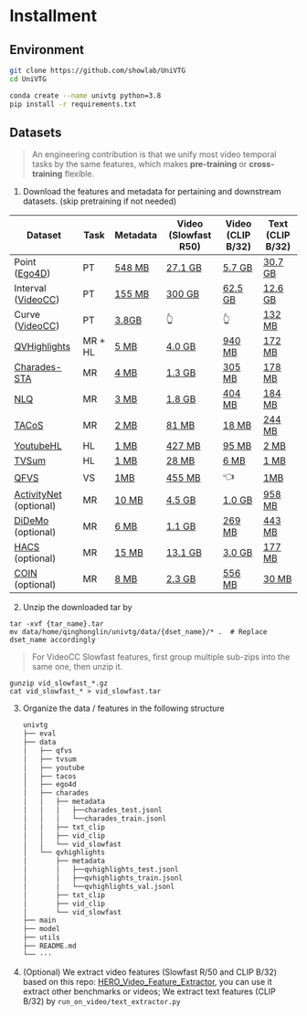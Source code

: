 # Installment
## Environment

```bash
git clone https://github.com/showlab/UniVTG
cd UniVTG

conda create --name univtg python=3.8
pip install -r requirements.txt
```

## Datasets

> An engineering contribution is that we unify most video temporal tasks by the same features, which makes **pre-training** or **cross-training** flexible.

1.  Download the features and metadata for pertaining and downstream datasets. (skip pretraining if not needed)

| Dataset            | Task    |  Metadata |  Video (Slowfast R50) | Video (CLIP B/32) | Text (CLIP B/32) |
| ------------------ | ------- | ---- | ---- | ---- | ---- | 
| Point ([Ego4D](https://ego4d-data.org/docs/challenge/))      | PT      | [548 MB](https://drive.google.com/file/d/1c4b9qB8EgULpMQZlowV_Dj-r2BT4gLl7/view?usp=drive_link)     | [27.1 GB](https://drive.google.com/file/d/1J0e52sNaXz-gMmCVyA6LfmgQzlB7BtW6/view?usp=drive_link) | [5.7 GB](https://drive.google.com/file/d/1Ij2gjKAY-yfmvaPatZ0-q4T1zGy-GzGs/view?usp=drive_link) | [30.7 GB](https://drive.google.com/file/d/1Ld8AkOwktsmR9uG1RW7R-eyPozTw8tFm/view?usp=drive_link)
| Interval ([VideoCC](https://github.com/google-research-datasets/videoCC-data)) | PT      |  [155 MB](https://drive.google.com/file/d/1dDPEplMizTANYs-GAtAdkx1UR69deGtx/view?usp=drive_link)    |  [300 GB](https://drive.google.com/drive/folders/1-xRQ2o8MHcL9JfjPWEu_q14DFEgqLRgS?usp=sharing)  | [62.5 GB](https://drive.google.com/file/d/1J29Nuurp9Eoksm8V6_RZlOa_FZAKzzeM/view?usp=drive_link) | [12.6 GB](https://drive.google.com/file/d/1LZs0T5ssD8AOMVZPSrrcXKDDDmD8ocbl/view?usp=sharing)
| Curve ([VideoCC](https://github.com/google-research-datasets/videoCC-data))    | PT      |   [3.8GB](https://drive.google.com/file/d/1e8xMLqy3dW0JiRp6Bld8H-4OqQD3Kgi8/view?usp=drive_link)   |  👆   |  👆 | [132 MB](https://drive.google.com/file/d/1L_OWKRHMfE5O2wrIjePIGgw207_NzSB7/view?usp=drive_link)
| [QVHighlights](https://github.com/jayleicn/moment_detr)       | MR + HL |  [5 MB](https://drive.google.com/drive/folders/1aFEXVD8Y6gu84dV1kgaDl15GxQQ42d8S?usp=drive_link)    | [4.0 GB](https://drive.google.com/file/d/1JBqWqQshxyqyl5GbhfvZY1ysg2-L5i99/view?usp=drive_link) | [940 MB](https://drive.google.com/file/d/1JJ65MzCTYRlQD_bkKGrWXT4Xi9vzseQL/view?usp=drive_link) | [172 MB](https://drive.google.com/file/d/1JOaB04UCRqDcGI1IRrhwo5vS7FNaJW-R/view?usp=drive_link)
| [Charades-STA](https://prior.allenai.org/projects/charades)       | MR      |  [4 MB](https://drive.google.com/drive/folders/1YuO1CPyWurjKZjGgHqX2m4mNrcr2Xstd?usp=drive_link)    | [1.3 GB](https://drive.google.com/file/d/1JPkrJcpSwJqrGlq-aIW58UgxWRenVPVN/view?usp=drive_link) | [305 MB](https://drive.google.com/file/d/1JQGEz6jiizAccylBDZoMQQHMDwcQ7Nkv/view?usp=drive_link) | [178 MB](https://drive.google.com/file/d/1JYXjl0AnKHjDYb4_c-SUp4zq-_pXj_tU/view?usp=drive_link)
| [NLQ](https://github.com/EGO4D/episodic-memory)                | MR      |  [3 MB](https://drive.google.com/drive/folders/1kICOuJ1-F3zqChfoI2NRreJWP2ffLzaf?usp=drive_link)    | [1.8 GB](https://drive.google.com/file/d/1Jh_nRO_NnAo-7t5EJnPmO_TrYUJ1z0to/view?usp=sharing) | [404 MB](https://drive.google.com/file/d/1JiHuoMz2RZ7PsagPt4QI8SP0IgGoGai0/view?usp=sharing) | [184 MB](https://drive.google.com/file/d/1Jjn4c0eVd8MpJKt-xiC_3OSqiYQSTBdk/view?usp=drive_link)
| [TACoS](https://github.com/jiyanggao/TALL)              | MR      |  [2 MB](https://drive.google.com/drive/folders/1aQ0mrXR7ZDfNiawqzQwgmzD3XNXUewDQ?usp=drive_link)    | [81 MB](https://drive.google.com/file/d/1J_QsWPCV0JSGaArnKqGGh0cghbmFArYq/view?usp=drive_link) | [18 MB](https://drive.google.com/file/d/1JdfxrAilgziodJF08c5dMcE4rc8mszYO/view?usp=drive_link) | [244 MB](https://drive.google.com/file/d/1JfO1nMdGeGlIpe5tGdjVEbsfCRMRJhjj/view?usp=drive_link)
| [YoutubeHL](https://github.com/aliensunmin/DomainSpecificHighlight)          | HL      |  [1 MB](https://drive.google.com/drive/folders/1bWU4DuieYzt4R_K5FOb3wBKZUP5PAiGk?usp=drive_link)    | [427 MB](https://drive.google.com/file/d/1LlfGdHCqtnrffCkdhXtG6Ut50U6hWYPr/view?usp=drive_link) | [95 MB](https://drive.google.com/file/d/1LnyDZraTiQFSDMrDmCqKRby9vnkpIMIR/view?usp=drive_link) | [2 MB](https://drive.google.com/file/d/1Lv0ctJpjOCN4cup-ZgfNlZVqV-HDGt4n/view?usp=drive_link)
| [TVSum](http://people.csail.mit.edu/yalesong/tvsum/)              | HL      |  [1 MB](https://drive.google.com/drive/folders/1b7pcCIZYCCV705rRQva7KGSmtMFG05Su?usp=drive_link)    | [28 MB](https://drive.google.com/file/d/1Lx63BWsM9fqDW0fxmu9otyjpUMqkFyyT/view?usp=drive_link) | [6 MB](https://drive.google.com/file/d/1Lw_8k3bbTdT0UVQyg5v9OM7y9PC9f8Kk/view?usp=drive_link) | [1 MB](https://drive.google.com/file/d/1LxJkFy530IcpiVVNskEU0hCZlBNCHjak/view?usp=drive_link)
| [QFVS](https://arxiv.org/pdf/1707.04960.pdf)               | VS      |  [1MB](https://drive.google.com/drive/folders/18RpOVDrroY2gZ82ISObjAwWZz-i84XhD?usp=drive_link)    | [455 MB](https://drive.google.com/drive/folders/1PjFWGw35j6cePLuMdN30BP64dsxQm3sQ?usp=drive_link) | 👈 | [1MB](https://drive.google.com/drive/folders/1JXI6Xc6Fj-Lc2R4I7pbIiwGBqgG2sSn5?usp=drive_link)
| [ActivityNet](http://activity-net.org/) (optional)              | MR      |  [10 MB](https://drive.google.com/drive/folders/1Xnmr9OR3q-nB99hkcUp-z6jRqH2HuaPX?usp=drive_link)    | [4.5 GB](https://drive.google.com/file/d/1LySSKToHUF-4NI_ozr0GdRbh3EFefaZG/view?usp=drive_link) | [1.0 GB](https://drive.google.com/file/d/1M7MSAvXVrhGqJVs-PJe-XVqux5fRVgw9/view?usp=drive_link) | [958 MB](https://drive.google.com/file/d/1M8MOUOb-Z14V9DdAb6ABfYpULdU8fZ27/view?usp=drive_link)
| [DiDeMo](https://github.com/LisaAnne/TemporalLanguageRelease) (optional)              | MR      |  [6 MB](https://drive.google.com/drive/folders/1ZW0RgUvIfbDSEjl0-jbTkBCKWTo19HNi?usp=drive_link)    | [1.1 GB](https://drive.google.com/file/d/1MJsg4RvrfIG_ShMIP2-uudzjbItHTBRJ/view?usp=drive_link) | [269 MB](https://drive.google.com/file/d/1MKy9KVIuPlrXF1JY6PSN4yNaP8uUYdmd/view?usp=drive_link) | [443 MB](https://drive.google.com/file/d/1MRjmg58lSTkNOyUHlbjCo7WCvmXQyc2f/view?usp=drive_link)
| [HACS](https://github.com/hangzhaomit/HACS-dataset) (optional)              | MR      |  [15 MB](https://drive.google.com/drive/folders/1_ghi5RxD7aT1PrSAp__kyUtEp-tsOpoD?usp=drive_link)    | [13.1 GB](https://drive.google.com/file/d/1MkeOP01gtgmav7uv6DSdj0wSUQdBE4Aq/view?usp=drive_link) | [3.0 GB](https://drive.google.com/file/d/1Moyng16x_cnpAcWwUxzthTq23TK5cFBZ/view?usp=drive_link) | [177 MB](https://drive.google.com/file/d/1MpcfKSWsKIwMFAdofNi0sUyaMRiwfHP_/view?usp=drive_link)
| [COIN](https://github.com/hangzhaomit/HACS-dataset) (optional)              | MR      |  [8 MB](https://drive.google.com/drive/folders/1cNRZJG65-SrtDGsC5aWlojkwWMU8lLN6?usp=drive_link)    | [2.3 GB](https://drive.google.com/file/d/1cw2-BldNQNZyKDInQ0r2_JtgL-v6qGDn/view?usp=drive_link) | [556 MB](https://drive.google.com/file/d/1csHu8D7V8NpLChA5Z-3cVmXwnyGApfnW/view?usp=drive_link) | [30 MB](https://drive.google.com/file/d/1cqEfYOjWDakv8Fri8-sxYapmC2yh_tsG/view?usp=drive_link)


2. Unzip the downloaded tar by

```
tar -xvf {tar_name}.tar
mv data/home/qinghonglin/univtg/data/{dset_name}/* .  # Replace dset_name accordingly
```

> For VideoCC Slowfast features, first group multiple sub-zips into the same one, then unzip it.

```
gunzip vid_slowfast_*.gz
cat vid_slowfast_* > vid_slowfast.tar
```

3. Organize the data / features in the following structure
   ```bash
   univtg
   ├── eval
   ├── data
   │   ├── qfvs
   │   ├── tvsum
   │   ├── youtube
   │   ├── tacos
   │   ├── ego4d
   │   ├── charades
   │   │   ├── metadata
   │   │   │   ├──charades_test.jsonl
   │   │   │   └──charades_train.jsonl
   │   │   ├── txt_clip
   │   │   ├── vid_clip
   │   │   └── vid_slowfast
   │   └── qvhighlights
   │       ├── metadata
   │       │   ├──qvhighlights_test.jsonl
   │       │   ├──qvhighlights_train.jsonl
   │       │   └──qvhighlights_val.jsonl
   │       ├── txt_clip
   │       ├── vid_clip
   │       └── vid_slowfast
   ├── main
   ├── model
   ├── utils
   ├── README.md
   └── ···
   ```

4. (Optional) We extract video features (Slowfast R/50 and CLIP B/32) based on this repo: [HERO_Video_Feature_Extractor](https://github.com/linjieli222/HERO_Video_Feature_Extractor), you can use it extract other benchmarks or videos; We extract text features (CLIP B/32) by `run_on_video/text_extractor.py`

